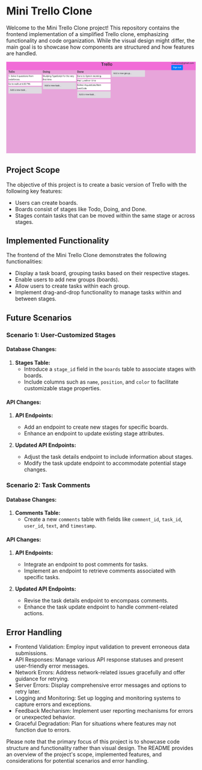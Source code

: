 # Mini Trello Clone

Welcome to the Mini Trello Clone project! This repository contains the frontend implementation of a simplified Trello clone, emphasizing functionality and code organization. While the visual design might differ, the main goal is to showcase how components are structured and how features are handled.


![Screenshot](https://github.com/vivekarora-02/Mini-Trello-Clone/blob/master/Image.png)

## Project Scope

The objective of this project is to create a basic version of Trello with the following key features:

- Users can create boards.
- Boards consist of stages like Todo, Doing, and Done.
- Stages contain tasks that can be moved within the same stage or across stages.

## Implemented Functionality

The frontend of the Mini Trello Clone demonstrates the following functionalities:

- Display a task board, grouping tasks based on their respective stages.
- Enable users to add new groups (boards).
- Allow users to create tasks within each group.
- Implement drag-and-drop functionality to manage tasks within and between stages.

## Future Scenarios

### Scenario 1: User-Customized Stages

#### Database Changes:

1. **Stages Table:**
   - Introduce a `stage_id` field in the `boards` table to associate stages with boards.
   - Include columns such as `name`, `position`, and `color` to facilitate customizable stage properties.

#### API Changes:

1. **API Endpoints:**
   - Add an endpoint to create new stages for specific boards.
   - Enhance an endpoint to update existing stage attributes.

2. **Updated API Endpoints:**
   - Adjust the task details endpoint to include information about stages.
   - Modify the task update endpoint to accommodate potential stage changes.

### Scenario 2: Task Comments

#### Database Changes:

1. **Comments Table:**
   - Create a new `comments` table with fields like `comment_id`, `task_id`, `user_id`, `text`, and `timestamp`.

#### API Changes:

1. **API Endpoints:**
   - Integrate an endpoint to post comments for tasks.
   - Implement an endpoint to retrieve comments associated with specific tasks.

2. **Updated API Endpoints:**
   - Revise the task details endpoint to encompass comments.
   - Enhance the task update endpoint to handle comment-related actions.

## Error Handling

- Frontend Validation: Employ input validation to prevent erroneous data submissions.
- API Responses: Manage various API response statuses and present user-friendly error messages.
- Network Errors: Address network-related issues gracefully and offer guidance for retrying.
- Server Errors: Display comprehensive error messages and options to retry later.
- Logging and Monitoring: Set up logging and monitoring systems to capture errors and exceptions.
- Feedback Mechanism: Implement user reporting mechanisms for errors or unexpected behavior.
- Graceful Degradation: Plan for situations where features may not function due to errors.

Please note that the primary focus of this project is to showcase code structure and functionality rather than visual design. The README provides an overview of the project's scope, implemented features, and considerations for potential scenarios and error handling.
